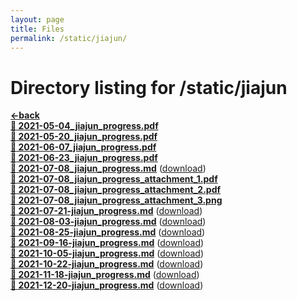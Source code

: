 ```yaml
---
layout: page
title: Files
permalink: /static/jiajun/
---
```


# Directory listing for /static/jiajun
[**<-back**](/static)  
[**:page_facing_up: 2021-05-04_jiajun_progress.pdf**](2021-05-04_jiajun_progress.pdf)  
[**:page_facing_up: 2021-05-20_jiajun_progress.pdf**](2021-05-20_jiajun_progress.pdf)  
[**:page_facing_up: 2021-06-07_jiajun_progress.pdf**](2021-06-07_jiajun_progress.pdf)  
[**:page_facing_up: 2021-06-23_jiajun_progress.pdf**](2021-06-23_jiajun_progress.pdf)  
[**:page_facing_up: 2021-07-08_jiajun_progress.md**](2021-07-08_jiajun_progress) ([download](2021-07-08_jiajun_progress.md))  
[**:page_facing_up: 2021-07-08_jiajun_progress_attachment_1.pdf**](2021-07-08_jiajun_progress_attachment_1.pdf)  
[**:page_facing_up: 2021-07-08_jiajun_progress_attachment_2.pdf**](2021-07-08_jiajun_progress_attachment_2.pdf)  
[**:page_facing_up: 2021-07-08_jiajun_progress_attachment_3.png**](2021-07-08_jiajun_progress_attachment_3.png)  
[**:page_facing_up: 2021-07-21-jiajun_progress.md**](2021-07-21-jiajun_progress) ([download](2021-07-21-jiajun_progress.md))  
[**:page_facing_up: 2021-08-03-jiajun_progress.md**](2021-08-03-jiajun_progress) ([download](2021-08-03-jiajun_progress.md))  
[**:page_facing_up: 2021-08-25-jiajun_progress.md**](2021-08-25-jiajun_progress) ([download](2021-08-25-jiajun_progress.md))  
[**:page_facing_up: 2021-09-16-jiajun_progress.md**](2021-09-16-jiajun_progress) ([download](2021-09-16-jiajun_progress.md))  
[**:page_facing_up: 2021-10-05-jiajun_progress.md**](2021-10-05-jiajun_progress) ([download](2021-10-05-jiajun_progress.md))  
[**:page_facing_up: 2021-10-22-jiajun_progress.md**](2021-10-22-jiajun_progress) ([download](2021-10-22-jiajun_progress.md))  
[**:page_facing_up: 2021-11-18-jiajun_progress.md**](2021-11-18-jiajun_progress) ([download](2021-11-18-jiajun_progress.md))  
[**:page_facing_up: 2021-12-20-jiajun_progress.md**](2021-12-20-jiajun_progress) ([download](2021-12-20-jiajun_progress.md))  
